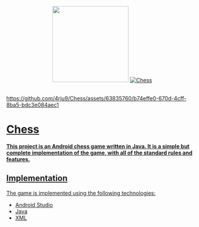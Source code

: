 <p align="center">
   <img src="https://github.com/4rju9/Chess/assets/63835760/f3c41679-e17f-4806-855f-644b21c29e24"
     width="200" 
     height="200" />
   <a href="https://github.com/4rju9/Chess"><img src="https://github.com/4rju9/Chess/assets/63835760/2886a98a-2d96-4f58-8c73-831bd644070f" alt="Chess"</a>
   <br>
   <br>
   </p>
https://github.com/4rju9/Chess/assets/63835760/b74effe0-670d-4cff-8ba5-bdc3e084aec1
<h1>Chess</h1>
<b>This project is an Android chess game written in Java. It is a simple but complete implementation of the game, with all of the standard rules and features. </b>

## Implementation
The game is implemented using the following technologies:
   * Android Studio
   * Java
   * XML

<!-- ## Usage
<b>Disclaimer :</b>
* This app is not published on Playstore, you have to download this from
* Official website
* This GitHub Page
(after that downloading follow the steps below)


**Step 1** => Download the APK [Click To Download](https://index.4rju9.workers.dev/0:/timeTableApp/app-release.apk)

**Step 2** => Go to download section of your browser / Or find the APK file in your phone's storage

**Step 3** => Tap on the apk file to open and then click install

<b>Important :</b>
* Because the app is not published on Playstore, that's why the Playstore doesn't Recognise it
* Playstore will prompt something like that it doesn't recognise the app's developer
* which means i have not published the app on Playstore and they do not know about me and this app
* It's alright, whatever prompt the Playstore is showing, you have to just click okey/next.
* after you install it, it will show you that there's nothing wrong in the app, and it's totally safe.

**Step 4** => Run the app
* Create an account or Login into your account if you already have one
* Select your course and semester

No more steps, all done ✅ -->

